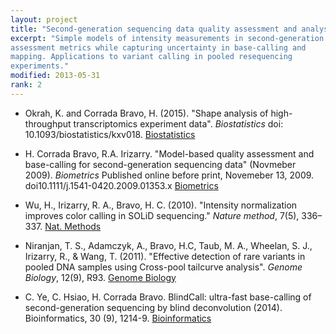 ```yaml
---
layout: project
title: "Second-generation sequencing data quality assessment and analysis"
excerpt: "Simple models of intensity measurements in second-generation sequencing data give easily interpretable quality
assessment metrics while capturing uncertainty in base-calling and
mapping. Applications to variant calling in pooled resequencing
experiments."
modified: 2013-05-31
rank: 2
---
```


- Okrah, K. and Corrada Bravo, H. (2015). "Shape analysis of high-throughput transcriptomics experiment data". _Biostatistics_ doi: 10.1093/biostatistics/kxv018. [Biostatistics](http://biostatistics.oxfordjournals.org/content/early/2015/05/10/biostatistics.kxv018.abstract)

- H. Corrada Bravo, R.A. Irizarry. "Model-based quality assessment and
  base-calling for second-generation sequencing data" (Novmeber
  2009). _Biometrics_ Published online before print, Novemeber 13,
  2009. doi10.1111/j.1541-0420.2009.01353.x [Biometrics](http://www3.interscience.wiley.com/cgi-bin/fulltext/122684525/HTMLSTART)

- Wu, H., Irizarry, R. A.,  Bravo, H. C.
  (2010). "Intensity normalization improves color calling in SOLiD
  sequencing." _Nature method_, 7(5),
336–337. [Nat. Methods](http://www.nature.com/nmeth/journal/v7/n5/full/nmeth0510-336.html)

- Niranjan, T. S., Adamczyk, A., Bravo, H.C, Taub,
      M. A., Wheelan, S. J., Irizarry, R., & Wang,
      T. (2011). "Effective detection of rare variants in pooled DNA
      samples using Cross-pool tailcurve analysis". _Genome
      Biology_, 12(9), R93. [Genome Biology](http://genomebiology.com/content/12/9/R93)

- C. Ye, C. Hsiao, H. Corrada Bravo. BlindCall: ultra-fast base-calling of
second-generation sequencing by blind deconvolution (2014).
Bioinformatics, 30 (9),
1214-9. [Bioinformatics](http://bioinformatics.oxfordjournals.org/content/30/9/1214.full)
